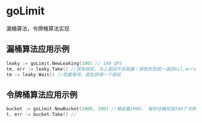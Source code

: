 # goLimit
漏桶算法，令牌桶算法实现

## 漏桶算法应用示例
```go
leaky := goLimit.NewLeaking(100) // 100 QPS
tm, err := leaky.Take() //获取授权，马上返回不会阻塞！获取失败统一返回nil,errors.New("rate limited")
tm := leaky.Wait() //阻塞等待，直到获得一个授权
```

## 令牌桶算法应用示例
```go
bucket := goLimit.NewBucket(1000, 100) //桶容量1000， 每秒往桶投放100个令牌
t, err := bucket.Take() //
```